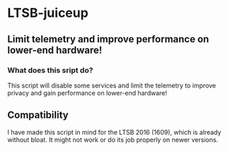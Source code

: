 # LTSB-juiceup
## Limit telemetry and improve performance on lower-end hardware!


### What does this sript do?
This script will disable some services and limit the telemetry to improve privacy and gain performance on lower-end hardware!


## Compatibility
I have made this script in mind for the LTSB 2016 (1609), which is already without bloat. It might not work or do its job properly on newer versions.
